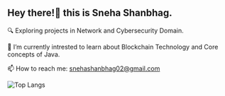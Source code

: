 ## Hey there!👋 this is Sneha Shanbhag.


🔍 Exploring projects in Network and Cybersecurity Domain.

🌱 I’m currently intrested to learn about Blockchain Technology and Core concepts of Java.

📫 How to reach me: snehashanbhag02@gmail.com


![Top Langs](https://github-readme-stats.vercel.app/api/top-langs/?username=Sneha02Shanbhag&layout=compact&langs_count=6&theme=radical)

